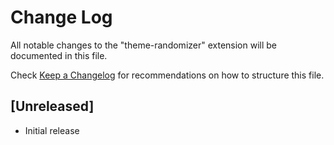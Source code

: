 # Change Log

All notable changes to the "theme-randomizer" extension will be documented in this file.

Check [Keep a Changelog](http://keepachangelog.com/) for recommendations on how to structure this file.

## [Unreleased]

- Initial release